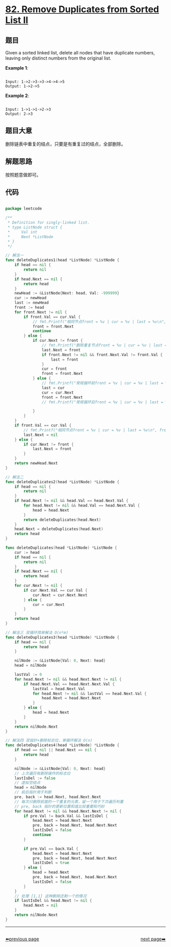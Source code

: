 # [82. Remove Duplicates from Sorted List II](https://leetcode.com/problems/remove-duplicates-from-sorted-list-ii/)

## 题目

Given a sorted linked list, delete all nodes that have duplicate numbers, leaving only distinct numbers from the original list.

**Example 1**:

```

Input: 1->2->3->3->4->4->5
Output: 1->2->5

```

**Example 2**:

```

Input: 1->1->1->2->3
Output: 2->3

```

## 题目大意

删除链表中重复的结点，只要是有重复过的结点，全部删除。

## 解题思路

按照题意做即可。

## 代码

```go

package leetcode

/**
 * Definition for singly-linked list.
 * type ListNode struct {
 *     Val int
 *     Next *ListNode
 * }
 */

// 解法一
func deleteDuplicates1(head *ListNode) *ListNode {
	if head == nil {
		return nil
	}
	if head.Next == nil {
		return head
	}
	newHead := &ListNode{Next: head, Val: -999999}
	cur := newHead
	last := newHead
	front := head
	for front.Next != nil {
		if front.Val == cur.Val {
			// fmt.Printf("相同节点front = %v | cur = %v | last = %v\n", front.Val, cur.Val, last.Val)
			front = front.Next
			continue
		} else {
			if cur.Next != front {
				// fmt.Printf("删除重复节点front = %v | cur = %v | last = %v\n", front.Val, cur.Val, last.Val)
				last.Next = front
				if front.Next != nil && front.Next.Val != front.Val {
					last = front
				}
				cur = front
				front = front.Next
			} else {
				// fmt.Printf("常规循环前front = %v | cur = %v | last = %v\n", front.Val, cur.Val, last.Val)
				last = cur
				cur = cur.Next
				front = front.Next
				// fmt.Printf("常规循环后front = %v | cur = %v | last = %v\n", front.Val, cur.Val, last.Val)

			}
		}
	}
	if front.Val == cur.Val {
		// fmt.Printf("相同节点front = %v | cur = %v | last = %v\n", front.Val, cur.Val, last.Val)
		last.Next = nil
	} else {
		if cur.Next != front {
			last.Next = front
		}
	}
	return newHead.Next
}

// 解法二
func deleteDuplicates2(head *ListNode) *ListNode {
	if head == nil {
		return nil
	}
	if head.Next != nil && head.Val == head.Next.Val {
		for head.Next != nil && head.Val == head.Next.Val {
			head = head.Next
		}
		return deleteDuplicates(head.Next)
	}
	head.Next = deleteDuplicates(head.Next)
	return head
}

func deleteDuplicates(head *ListNode) *ListNode {
	cur := head
	if head == nil {
		return nil
	}
	if head.Next == nil {
		return head
	}
	for cur.Next != nil {
		if cur.Next.Val == cur.Val {
			cur.Next = cur.Next.Next
		} else {
			cur = cur.Next
		}
	}
	return head
}

// 解法三 双循环简单解法 O(n*m)
func deleteDuplicates3(head *ListNode) *ListNode {
	if head == nil {
		return head
	}

	nilNode := &ListNode{Val: 0, Next: head}
	head = nilNode

	lastVal := 0
	for head.Next != nil && head.Next.Next != nil {
		if head.Next.Val == head.Next.Next.Val {
			lastVal = head.Next.Val
			for head.Next != nil && lastVal == head.Next.Val {
				head.Next = head.Next.Next
			}
		} else {
			head = head.Next
		}
	}
	return nilNode.Next
}

// 解法四 双指针+删除标志位，单循环解法 O(n)
func deleteDuplicates4(head *ListNode) *ListNode {
	if head == nil || head.Next == nil {
		return head
	}

	nilNode := &ListNode{Val: 0, Next: head}
	// 上次遍历有删除操作的标志位
	lastIsDel := false
	// 虚拟空结点
	head = nilNode
	// 前后指针用于判断
	pre, back := head.Next, head.Next.Next
	// 每次只删除前面的一个重复的元素，留一个用于下次遍历判重
	// pre, back 指针的更新位置和值比较重要和巧妙
	for head.Next != nil && head.Next.Next != nil {
		if pre.Val != back.Val && lastIsDel {
			head.Next = head.Next.Next
			pre, back = head.Next, head.Next.Next
			lastIsDel = false
			continue
		}

		if pre.Val == back.Val {
			head.Next = head.Next.Next
			pre, back = head.Next, head.Next.Next
			lastIsDel = true
		} else {
			head = head.Next
			pre, back = head.Next, head.Next.Next
			lastIsDel = false
		}
	}
	// 处理 [1,1] 这种删除还剩一个的情况
	if lastIsDel && head.Next != nil {
		head.Next = nil
	}
	return nilNode.Next
}


```



----------------------------------------------
<div style="display: flex;justify-content: space-between;align-items: center;">
<p><a href="https://books.halfrost.com/leetcode/ChapterFour/0001~0099/0081.Search-in-Rotated-Sorted-Array-II/">⬅️previous page</a></p>
<p><a href="https://books.halfrost.com/leetcode/ChapterFour/0001~0099/0083.Remove-Duplicates-from-Sorted-List/">next page➡️</a></p>
</div>

